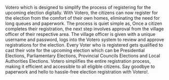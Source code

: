 Votero which is designed to simplify the process of registering for the upcoming election digitally. 
With Votero, the citizens can now register for the election from the comfort of their own homes, 
eliminating the need for long queues and paperwork.
The process is quiet simple as,
Once a citizen completes their registration, the next step involves approval from the village officer 
of their respective area. The village officer is given with a unique username and password, logs 
into the Votero system to review and approve registrations for the election.
Every Voter who is registered gets qualified to cast their vote for the upcoming election which can 
be Presidential Elections, Parliamentary Elections, Provincial Councils Elections and Local 
Authorities Elections. 
Votero simplifies the entire registration process, making it efficient and accessible to all eligible 
citizens. Say goodbye to paperwork and hello to hassle-free election registration with Votero!.
